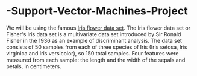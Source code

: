 # -Support-Vector-Machines-Project
We will be using the famous [Iris flower data set](http://en.wikipedia.org/wiki/Iris_flower_data_set).   The Iris flower data set or Fisher's Iris data set is a multivariate data set introduced by Sir Ronald Fisher in the 1936 as an example of discriminant analysis.   The data set consists of 50 samples from each of three species of Iris (Iris setosa, Iris virginica and Iris versicolor), so 150 total samples. Four features were measured from each sample: the length and the width of the sepals and petals, in centimeters.
